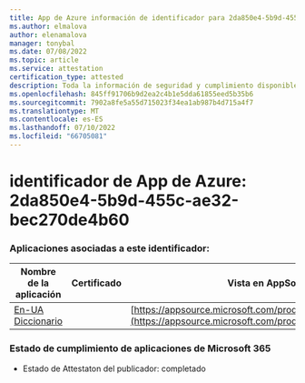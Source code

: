 ```yaml
---
title: App de Azure información de identificador para 2da850e4-5b9d-455c-ae32-bec270de4b60
ms.author: elmalova
author: elenamalova
manager: tonybal
ms.date: 07/08/2022
ms.topic: article
ms.service: attestation
certification_type: attested
description: Toda la información de seguridad y cumplimiento disponible para 2da850e4-5b9d-455c-ae32-bec270de4b60.
ms.openlocfilehash: 845ff91706b9d2ea2c4b1e5dda61855eed5b35b6
ms.sourcegitcommit: 7902a8fe5a55d715023f34ea1ab987b4d715a4f7
ms.translationtype: MT
ms.contentlocale: es-ES
ms.lasthandoff: 07/10/2022
ms.locfileid: "66705081"
---
```

# <a name="azure-app-id-2da850e4-5b9d-455c-ae32-bec270de4b60"></a>identificador de App de Azure: 2da850e4-5b9d-455c-ae32-bec270de4b60


### <a name="apps-associated-with-this-id"></a>Aplicaciones asociadas a este identificador:
| **Nombre de la aplicación** | **Certificado** | **Vista en AppSource** |
|--------------|---------------|-----------------------|
| [En-UA Diccionario](../forward/WA200004310.md) |  | [https://appsource.microsoft.com/product/office/WA200004310](https://appsource.microsoft.com/product/office/WA200004310) |

### <a name="microsoft-365-app-compliance-status"></a>Estado de cumplimiento de aplicaciones de Microsoft 365
- Estado de Attestaton del publicador: completado
